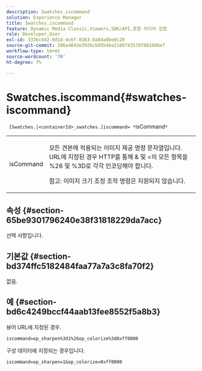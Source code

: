 ```yaml
---
description: Swatches.iscommand
solution: Experience Manager
title: Swatches.iscommand
feature: Dynamic Media Classic,Viewers,SDK/API,혼합 미디어 집합
role: Developer,User
exl-id: 3336c4d2-0d1d-4c6f-8163-8a84a8be8c20
source-git-commit: 206e4643e3926cb85b4be2189743578f88180be7
workflow-type: tm+mt
source-wordcount: '70'
ht-degree: 7%

---
```


# Swatches.iscommand{#swatches-iscommand}

` [Swatches.|<containerId>_swatches.]iscommand= *`isCommand`*`

<table id="table_43A84C1044574A6FAB8CE67D71AAD5EC"> 
 <tbody> 
  <tr> 
   <td colname="col1"> <p> <span class="codeph"> <span class="varname"> isCommand</span> </span> </p> </td> 
   <td colname="col2"> <p> 모든 견본에 적용되는 이미지 제공 명령 문자열입니다. URL에 지정된 경우 HTTP를 통해 <span class="codeph"> &amp;</span> 및 <span class="codeph"> =</span>의 모든 항목을 <span class="codeph"> %26</span> 및 <span class="codeph"> %3D</span>로 각각 인코딩해야 합니다. </p> <p> <p>참고:  이미지 크기 조정 조작 명령은 지원되지 않습니다. </p> </p> </td> 
  </tr> 
 </tbody> 
</table>

## 속성 {#section-65be9301796240e38f31818229da7acc}

선택 사항입니다.

## 기본값 {#section-bd374ffc5182484faa77a7a3c8fa70f2}

없음.

## 예 {#section-bd6c4249bccf44aab13fee8552f5a8b3}

뷰어 URL에 지정된 경우.

`iscommand=op_sharpen%3d1%26op_colorize%3d0xff0000`

구성 데이터에 지정되는 경우입니다.

`iscommand=op_sharpen=1&op_colorize=0xff0000`
